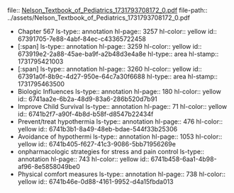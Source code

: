 file:: [Nelson_Textbook_of_Pediatrics_1731793708172_0.pdf](../assets/Nelson_Textbook_of_Pediatrics_1731793708172_0.pdf)
file-path:: ../assets/Nelson_Textbook_of_Pediatrics_1731793708172_0.pdf

- Chapter 567
  ls-type:: annotation
  hl-page:: 3257
  hl-color:: yellow
  id:: 67391705-7e88-4abf-84ec-c43365722458
- [:span]
  ls-type:: annotation
  hl-page:: 3259
  hl-color:: yellow
  id:: 673919e2-2a88-45ae-ba9f-a2b48d3e4a8e
  hl-type:: area
  hl-stamp:: 1731795421003
- [:span]
  ls-type:: annotation
  hl-page:: 3260
  hl-color:: yellow
  id:: 67391a0f-8b9c-4d27-950e-64c7a30f6688
  hl-type:: area
  hl-stamp:: 1731795463500
- Biologic Influences
  ls-type:: annotation
  hl-page:: 180
  hl-color:: yellow
  id:: 6741aa2e-6b2a-48d9-83a6-286b520d7b91
- Improve Child Survival
  ls-type:: annotation
  hl-page:: 71
  hl-color:: yellow
  id:: 6741b2f7-a90f-4b8d-b58f-d8547b22434f
- Prevent/treat hypothermia
  ls-type:: annotation
  hl-page:: 476
  hl-color:: yellow
  id:: 6741b3b1-8a49-48eb-bdae-544f33b25306
- Avoidance of hypothermi
  ls-type:: annotation
  hl-page:: 1053
  hl-color:: yellow
  id:: 6741b405-f627-41c3-9086-5bb71956269e
- onpharmacologic strategies for stress and pain control
  ls-type:: annotation
  hl-page:: 743
  hl-color:: yellow
  id:: 6741b458-6aa1-4b98-af96-8e5858049be0
- Physical comfort measures
  ls-type:: annotation
  hl-page:: 738
  hl-color:: yellow
  id:: 6741b46e-0d88-4161-9952-d4a15fbda013
